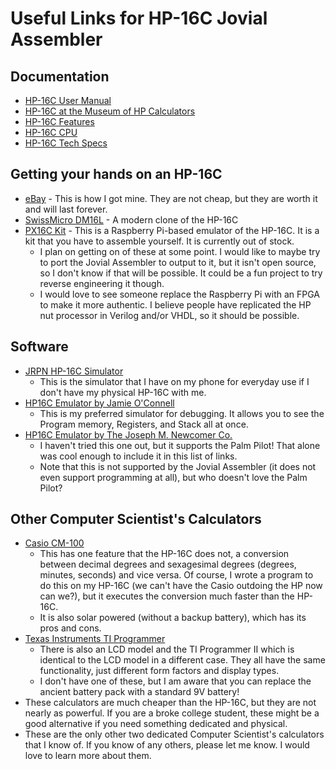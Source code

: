 # Useful Links for HP-16C Jovial Assembler

## Documentation

- [HP-16C User Manual](https://literature.hpcalc.org/community/hp16c-oh-en.pdf)
- [HP-16C at the Museum of HP Calculators](https://www.hpmuseum.org/hp16.htm)
- [HP-16C Features](https://www.hpmuseum.org/features/16cf.htm)
- [HP-16C CPU](https://www.hpmuseum.org/techcpu.htm)
- [HP-16C Tech Specs](https://www.hpmuseum.org/tech10.htm)

## Getting your hands on an HP-16C
- [eBay](https://www.ebay.com/sch/i.html?_nkw=hp-16c) - This is how I got mine. They are not cheap, but they are worth it and will last forever. 
- [SwissMicro DM16L](https://www.swissmicros.com/product/dm16l) - A modern clone of the HP-16C
- [PX16C Kit](https://www.tindie.com/products/hobbystone/px16c-an-hp16c-programmers-calculator-emulator/) - This is a Raspberry Pi-based emulator of the HP-16C. It is a kit that you have to assemble yourself. It is currently out of stock. 
    - I plan on getting on of these at some point. I would like to maybe try to port the Jovial Assembler to output to it, but it isn't open source, so I don't know if that will be possible. It could be a fun project to try reverse engineering it though.
    - I would love to see someone replace the Raspberry Pi with an FPGA to make it more authentic. I believe people have replicated the HP nut processor in Verilog and/or VHDL, so it should be possible.

## Software

- [JRPN HP-16C Simulator](https://jrpn.jovial.com/)
    - This is the simulator that I have on my phone for everyday use if I don't have my physical HP-16C with me.
- [HP16C Emulator by Jamie O'Connell](http://www.hp16c.org/)
    - This is my preferred simulator for debugging. It allows you to see the Program memory, Registers, and Stack all at once. 
- [HP16C Emulator by The Joseph M. Newcomer Co.](http://flounder.com/hp16c.htm)
    - I haven't tried this one out, but it supports the Palm Pilot! That alone was cool enough to include it in this list of links. 
    - Note that this is not supported by the Jovial Assembler (it does not even support programming at all), but who doesn't love the Palm Pilot?

## Other Computer Scientist's Calculators
- [Casio CM-100](http://edspi31415.blogspot.com/2017/02/retro-review-casio-cm-100-computer-math.html)
    - This has one feature that the HP-16C does not, a conversion between decimal degrees and sexagesimal degrees (degrees, minutes, seconds) and vice versa. Of course, I wrote a program to do this on my HP-16C (we can't have the Casio outdoing the HP now can we?), but it executes the conversion much faster than the HP-16C.
    - It is also solar powered (without a backup battery), which has its pros and cons.
- [Texas Instruments TI Programmer](http://www.datamath.org/Sci/MAJESTIC/Programmer.htm)
    - There is also an LCD model and the TI Programmer II which is identical to the LCD model in a different case. They all have the same functionality, just different form factors and display types.
    - I don't have one of these, but I am aware that you can replace the ancient battery pack with a standard 9V battery!
- These calculators are much cheaper than the HP-16C, but they are not nearly as powerful. If you are a broke college student, these might be a good alternative if you need something dedicated and physical.  
- These are the only other two dedicated Computer Scientist's calculators that I know of. If you know of any others, please let me know. I would love to learn more about them.